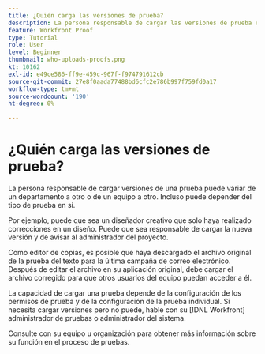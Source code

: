 ```yaml
---
title: ¿Quién carga las versiones de prueba?
description: La persona responsable de cargar las versiones de prueba en [!DNL  Workfront] pueden variar. Aprenda de casos de uso comunes para identificar la configuración ideal en su organización.
feature: Workfront Proof
type: Tutorial
role: User
level: Beginner
thumbnail: who-uploads-proofs.png
kt: 10162
exl-id: e49ce586-ff9e-459c-967f-f974791612cb
source-git-commit: 27e8f0aada77488bd6cfc2e786b997f759fd0a17
workflow-type: tm+mt
source-wordcount: '190'
ht-degree: 0%

---
```


# ¿Quién carga las versiones de prueba?

La persona responsable de cargar versiones de una prueba puede variar de un departamento a otro o de un equipo a otro. Incluso puede depender del tipo de prueba en sí.

Por ejemplo, puede que sea un diseñador creativo que solo haya realizado correcciones en un diseño. Puede que sea responsable de cargar la nueva versión y de avisar al administrador del proyecto.

Como editor de copias, es posible que haya descargado el archivo original de la prueba del texto para la última campaña de correo electrónico. Después de editar el archivo en su aplicación original, debe cargar el archivo corregido para que otros usuarios del equipo puedan acceder a él.

La capacidad de cargar una prueba depende de la configuración de los permisos de prueba y de la configuración de la prueba individual. Si necesita cargar versiones pero no puede, hable con su [!DNL Workfront] administrador de pruebas o administrador del sistema.

Consulte con su equipo u organización para obtener más información sobre su función en el proceso de pruebas.
